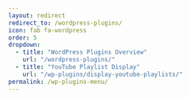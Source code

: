 ```yaml
---
layout: redirect
redirect_to: /wordpress-plugins/
icon: fab fa-wordpress
order: 5
dropdown:
  - title: "WordPress Plugins Overview"
    url: "/wordpress-plugins/"
  - title: "YouTube Playlist Display"
    url: "/wp-plugins/display-youtube-playlists/"
permalink: /wp-plugins-menu/
---
```

